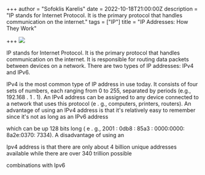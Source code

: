 +++
author = "Sofoklis Karelis"
date = 2022-10-18T21:00:00Z
description = "IP stands for Internet Protocol. It is the primary protocol that handles communication on the internet."
tags = ["IP"]
title = "IP Addresses: How They Work"

+++
![](/uploads/jordan-harrison-40xgdxbfyxm-unsplash.jpg)

IP stands for Internet Protocol. It is the primary protocol that handles communication on the internet. It is responsible for routing data packets between devices on a network. There are two types of IP addresses: IPv4 and IPv6.

IPv4 is the most common type of IP address in use today. It consists of four sets of numbers, each ranging from 0 to 255, separated by periods (e.g., 192.168 . 1 . 1). An IPv4 address can be assigned to any device connected to a network that uses this protocol (e . g., computers, printers, routers). An advantage of using an IPv4 address is that it's relatively easy to remember since it's not as long as an IPv6 address

which can be up 128 bits long ( e . g., 2001 : 0db8 : 85a3 : 0000:0000: 8a2e:0370: 7334). A disadvantage of using an

Ipv4 address is that there are only about 4 billion unique addresses available while there are over 340 trillion possible

combinations with Ipv6